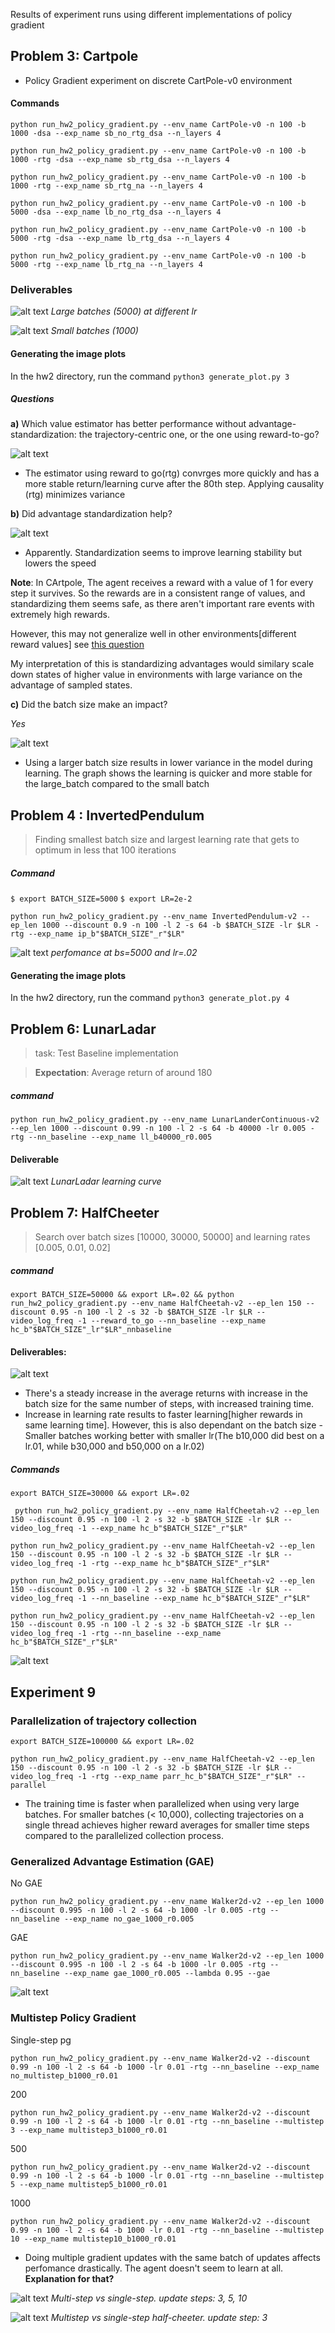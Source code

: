 Results of experiment runs using different implementations of policy gradient
## Problem 3: Cartpole
- Policy Gradient experiment on discrete CartPole-v0 environment

#### Commands
```
python run_hw2_policy_gradient.py --env_name CartPole-v0 -n 100 -b 1000 -dsa --exp_name sb_no_rtg_dsa --n_layers 4
```

```
python run_hw2_policy_gradient.py --env_name CartPole-v0 -n 100 -b 1000 -rtg -dsa --exp_name sb_rtg_dsa --n_layers 4
```

```
python run_hw2_policy_gradient.py --env_name CartPole-v0 -n 100 -b 1000 -rtg --exp_name sb_rtg_na --n_layers 4
```

```
python run_hw2_policy_gradient.py --env_name CartPole-v0 -n 100 -b 5000 -dsa --exp_name lb_no_rtg_dsa --n_layers 4
```

```
python run_hw2_policy_gradient.py --env_name CartPole-v0 -n 100 -b 5000 -rtg -dsa --exp_name lb_rtg_dsa --n_layers 4
```

```
python run_hw2_policy_gradient.py --env_name CartPole-v0 -n 100 -b 5000 -rtg --exp_name lb_rtg_na --n_layers 4
```

### Deliverables
![alt text](https://github.com/hogum/deepRL-cs285/blob/hw2/hw2/cs285/.figures_csv/ex3%20Cartpole/lbs.png)
*Large batches (5000) at different lr*

![alt text](https://github.com/hogum/deepRL-cs285/blob/hw2/hw2/cs285/.figures_csv/ex3%20Cartpole/sbs.png)
*Small batches (1000)*

#### Generating the image plots
In the hw2 directory, run the command
`python3 generate_plot.py 3`



##### Questions
**a)** Which value estimator has better performance without advantage-standardization: the trajectory-centric one, or the one using reward-to-go?


![alt text](https://github.com/hogum/deepRL-cs285/blob/hw2/hw2/cs285/.figures_csv/ex3%20Cartpole/Small_batch_rtg_vs_no_rtg_Screenshot%20from%202020-04-25%2013-36-59.png)

- The estimator using reward to go(rtg) convrges more quickly and has a more stable return/learning curve after the 80th step. Applying causality (rtg) minimizes variance

**b)** Did advantage standardization help?


![alt text](https://github.com/hogum/deepRL-cs285/blob/hw2/hw2/cs285/.figures_csv/ex3%20Cartpole/Small_batch_dsa_vs_nodsaScreenshot%20from%202020-04-25%2013-51-19.png)
- Apparently. Standardization seems to improve learning stability but lowers the speed

**Note**: In CArtpole, The agent receives a reward with a value of 1 for every step it survives. So the rewards are in a consistent range of values, and standardizing them seems safe, as there aren't important rare events with extremely high rewards.

However, this may not generalize well in other environments[different reward values]
see [this question](https://ai.stackexchange.com/questions/10196/why-does-is-make-sense-to-normalize-rewards-per-episode-in-reinforcement-learnin)

My interpretation of this is standardizing advantages would similary scale down states of higher value in environments with large variance on the advantage of sampled states.

**c)** Did the batch size make an impact?


*Yes*

![alt text](https://github.com/hogum/deepRL-cs285/blob/hw2/hw2/cs285/.figures_csv/ex3%20Cartpole/Small_batch_vs_large_batch_rtg_adv_standardizationScreenshot%20from%202020-04-25%2013-55-55.png)
- Using a larger batch size results  in lower variance in the model during learning. The graph shows the learning is quicker and more stable for the large_batch compared to the small batch


## Problem 4 : InvertedPendulum

> Finding smallest batch size and largest learning rate that gets to optimum in less that 100 iterations
##### Command
`$ export BATCH_SIZE=5000`
`$ export LR=2e-2`

```
python run_hw2_policy_gradient.py --env_name InvertedPendulum-v2 --ep_len 1000 --discount 0.9 -n 100 -l 2 -s 64 -b $BATCH_SIZE -lr $LR -rtg --exp_name ip_b"$BATCH_SIZE"_r"$LR"
```

![alt text](https://github.com/hogum/deepRL-cs285/blob/hw2/hw2/cs285/.figures_csv/ex4%20Inverted%20Pendulum/optimum_bs_lr2.png)
*perfomance at bs=5000 and lr=.02*

#### Generating the image plots
In the hw2 directory, run the command
`python3 generate_plot.py 4`




## Problem 6: LunarLadar
> task: Test Baseline implementation

> **Expectation**: Average return of around 180

##### command
```
python run_hw2_policy_gradient.py --env_name LunarLanderContinuous-v2 --ep_len 1000 --discount 0.99 -n 100 -l 2 -s 64 -b 40000 -lr 0.005 -rtg --nn_baseline --exp_name ll_b40000_r0.005
```

#### Deliverable
![alt text](https://github.com/hogum/deepRL-cs285/blob/hw2/hw2/cs285/.figures_csv/ex6%20lunar%20ladar/problem_6_lunar_ladar.png)
*LunarLadar learning curve*


## Problem 7: HalfCheeter

> Search over batch sizes [10000, 30000, 50000] and learning rates [0.005, 0.01, 0.02]

##### command
```
export BATCH_SIZE=50000 && export LR=.02 && python run_hw2_policy_gradient.py --env_name HalfCheetah-v2 --ep_len 150 --discount 0.95 -n 100 -l 2 -s 32 -b $BATCH_SIZE -lr $LR --video_log_freq -1 --reward_to_go --nn_baseline --exp_name hc_b"$BATCH_SIZE"_lr"$LR"_nnbaseline
```

#### Deliverables:
![alt text](https://github.com/hogum/deepRL-cs285/blob/hw2/hw2/cs285/.figures_csv/ex7%20HalfCheeter/half_cheeter_blr_search.png)

- There's a steady increase in the average returns with increase in the batch size for the same number of steps, with increased training time.
- Increase in learning rate results to faster learning[higher rewards in same learning time]. However, this is also dependant on the batch size - Smaller batches working better with smaller lr(The b10,000 did best on a lr.01, while b30,000 and b50,000 on a lr.02)


##### Commands
`export BATCH_SIZE=30000 && export LR=.02`

```
 python run_hw2_policy_gradient.py --env_name HalfCheetah-v2 --ep_len 150 --discount 0.95 -n 100 -l 2 -s 32 -b $BATCH_SIZE -lr $LR --video_log_freq -1 --exp_name hc_b"$BATCH_SIZE"_r"$LR"
```

```
python run_hw2_policy_gradient.py --env_name HalfCheetah-v2 --ep_len 150 --discount 0.95 -n 100 -l 2 -s 32 -b $BATCH_SIZE -lr $LR --video_log_freq -1 -rtg --exp_name hc_b"$BATCH_SIZE"_r"$LR"
```

```
python run_hw2_policy_gradient.py --env_name HalfCheetah-v2 --ep_len 150 --discount 0.95 -n 100 -l 2 -s 32 -b $BATCH_SIZE -lr $LR --video_log_freq -1 --nn_baseline --exp_name hc_b"$BATCH_SIZE"_r"$LR"
```

```
python run_hw2_policy_gradient.py --env_name HalfCheetah-v2 --ep_len 150 --discount 0.95 -n 100 -l 2 -s 32 -b $BATCH_SIZE -lr $LR --video_log_freq -1 -rtg --nn_baseline --exp_name hc_b"$BATCH_SIZE"_r"$LR"
```

![alt text](https://github.com/hogum/deepRL-cs285/blob/hw2/hw2/cs285/.figures_csv/ex7%20HalfCheeter/rtg_baseline.png)


## Experiment 9
### Parallelization of trajectory collection

`export BATCH_SIZE=100000 && export LR=.02`

```
python run_hw2_policy_gradient.py --env_name HalfCheetah-v2 --ep_len 150 --discount 0.95 -n 100 -l 2 -s 32 -b $BATCH_SIZE -lr $LR --video_log_freq -1 -rtg --exp_name parr_hc_b"$BATCH_SIZE"_r"$LR" --parallel
```

- The training time is faster when parallelized when using very large batches. For smaller batches (< 10,000), collecting trajectories on a single thread achieves higher reward averages for smaller time steps compared to the parallelized collection process.

### Generalized Advantage Estimation (GAE)

No GAE
```
python run_hw2_policy_gradient.py --env_name Walker2d-v2 --ep_len 1000 --discount 0.995 -n 100 -l 2 -s 64 -b 1000 -lr 0.005 -rtg --nn_baseline --exp_name no_gae_1000_r0.005 
```

GAE
```
python run_hw2_policy_gradient.py --env_name Walker2d-v2 --ep_len 1000 --discount 0.995 -n 100 -l 2 -s 64 -b 1000 -lr 0.005 -rtg --nn_baseline --exp_name gae_1000_r0.005 --lambda 0.95 --gae
```

![alt text](https://github.com/hogum/deepRL-cs285/blob/hw2/hw2/cs285/.figures_csv/experiment%209/gae_no_gae.png)


### Multistep Policy Gradient

Single-step pg
```
python run_hw2_policy_gradient.py --env_name Walker2d-v2 --discount 0.99 -n 100 -l 2 -s 64 -b 1000 -lr 0.01 -rtg --nn_baseline --exp_name no_multistep_b1000_r0.01
```

200
```
python run_hw2_policy_gradient.py --env_name Walker2d-v2 --discount 0.99 -n 100 -l 2 -s 64 -b 1000 -lr 0.01 -rtg --nn_baseline --multistep 3 --exp_name multistep3_b1000_r0.01
```

500
```
python run_hw2_policy_gradient.py --env_name Walker2d-v2 --discount 0.99 -n 100 -l 2 -s 64 -b 1000 -lr 0.01 -rtg --nn_baseline --multistep 5 --exp_name multistep5_b1000_r0.01
```

1000
```
python run_hw2_policy_gradient.py --env_name Walker2d-v2 --discount 0.99 -n 100 -l 2 -s 64 -b 1000 -lr 0.01 -rtg --nn_baseline --multistep 10 --exp_name multistep10_b1000_r0.01
```
- Doing multiple gradient updates with the same batch of updates affects perfomance drastically. The agent doesn't seem to learn at all. **Explanation for that?**

![alt text](https://github.com/hogum/deepRL-cs285/blob/hw2/hw2/cs285/.figures_csv/experiment%209/multistep_vs_singlestep_pg.png)
*Multi-step vs single-step. update steps: 3, 5, 10*

![alt text](https://github.com/hogum/deepRL-cs285/blob/hw2/hw2/cs285/.figures_csv/experiment%209/multistep_half_cheeter.png)
*Multistep vs single-step half-cheeter. update step: 3*


